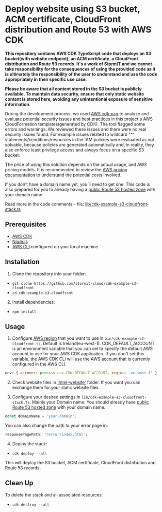 # Deploy website using S3 bucket, ACM certificate, CloudFront distribution and Route 53 with AWS CDK

**This repository contains AWS CDK TypeScript code that deploys an S3 bucket(with website endpoint), an ACM certificate, a CloudFront distribution and Route 53 records. It's a work of [StormIT](https://www.stormit.cloud) and we cannot take responsibility for the consequences of using the provided code as it is ultimately the responsibility of the user to understand and use the code appropriately in their specific use case.**

**Please be aware that all content stored in the S3 bucket is publicly available. To maintain data security, ensure that only static website content is stored here, avoiding any unintentional exposure of sensitive information.**

During the development process, we used [AWS cdk-nag](https://github.com/cdklabs/cdk-nag) to analyze and evaluate potential security issues and best practices in this project's AWS CloudFormation templates(generated by CDK). The tool flagged some errors and warnings. We reviewed these issues and there were no real security issues found. For example issues related to wildcard "*" statements/conditions/resources in the IAM policies were evaluated as not solvable, because policies are generated automatically and, in reality, they also enforce least privilege access and always focus on a specific S3 bucket. 

The price of using this solution depends on the actual usage, and AWS pricing models. It is recommended to review the [AWS pricing documentation](https://aws.amazon.com/pricing/) to understand the potential costs involved. 

If you don’t have a domain name yet, you’ll need to get one. This code is also prepared for you to already having a [public Route 53 hosted zone](https://docs.aws.amazon.com/Route53/latest/DeveloperGuide/CreatingHostedZone.html) with your domain name.

Read more in the code comments - file: [lib/cdk-example-s3-cloudfront-stack.ts](https://github.com/stormit-cloud/cdk-example-s3-cloudfront/blob/main/lib/cdk-example-s3-cloudfront-stack.ts)

## Prerequisites

- [AWS CDK](https://docs.aws.amazon.com/cdk/latest/guide/getting_started.html#getting_started_install)
- [Node.js](https://nodejs.org/en/download/)
- [AWS CLI](https://docs.aws.amazon.com/cli/latest/userguide/getting-started-quickstart.html) configured on your local machine

## Installation

1. Clone the repository into your folder:
* `git clone https://github.com/stormit-cloud/cdk-example-s3-cloudfront`
* `cd cdk-example-s3-cloudfront`

2. Install dependencies:
* `npm install`

## Usage

1. Configure [AWS region](https://docs.aws.amazon.com/AWSEC2/latest/UserGuide/using-regions-availability-zones.html) that you want to use in `bin/cdk-example-s3-cloudfront.ts`. Default is Ireland(eu-west-1). CDK_DEFAULT_ACCOUNT is an environment variable that you can set to specify the default AWS account to use for your AWS CDK application. If you don't set this variable, the AWS CDK CLI will use the AWS account that is currently configured in the AWS CLI.

```javascript
env: { account: process.env.CDK_DEFAULT_ACCOUNT, region: 'eu-west-1' }
```

2. Check website files in ['html-website'](https://github.com/stormit-cloud/cdk-example-s3-cloudfront/tree/main/html-website) folder. If you want you can exchange them for your static website files.

3. Configure your desired settings in `lib/cdk-example-s3-cloudfront-stack.ts`. 
Mainly your Domain name. You should already have [public Route 53 hosted zone](https://docs.aws.amazon.com/Route53/latest/DeveloperGuide/CreatingHostedZone.html) with your domain name.
```javascript
const domainName = 'your.domain';
```

You can also change the path to your error page in:
```javascript
responsePagePath: '/error/index.html';
```

4. Deploy the stack:
* `cdk deploy --all`

This will deploy the S3 bucket, ACM certificate, CloudFront distribution and Route 53 records.

## Clean Up
To delete the stack and all associated resources:
* `cdk destroy --all`


